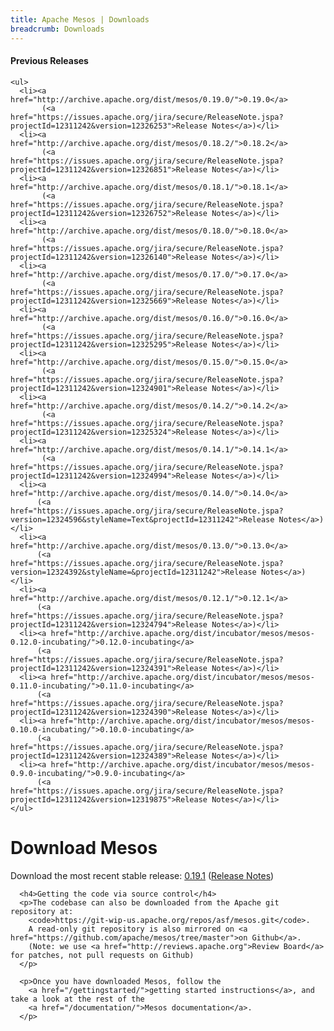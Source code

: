 ```yaml
---
title: Apache Mesos | Downloads
breadcrumb: Downloads
---
```


<div class="row-fluid">
  <div class="col-md-4">
    <h4>Previous Releases</h4>

    <ul>
      <li><a href="http://archive.apache.org/dist/mesos/0.19.0/">0.19.0</a>
      	   (<a href="https://issues.apache.org/jira/secure/ReleaseNote.jspa?projectId=12311242&version=12326253">Release Notes</a>)</li>
      <li><a href="http://archive.apache.org/dist/mesos/0.18.2/">0.18.2</a>
      	   (<a href="https://issues.apache.org/jira/secure/ReleaseNote.jspa?projectId=12311242&version=12326851">Release Notes</a>)</li>
      <li><a href="http://archive.apache.org/dist/mesos/0.18.1/">0.18.1</a>
      	   (<a href="https://issues.apache.org/jira/secure/ReleaseNote.jspa?projectId=12311242&version=12326752">Release Notes</a>)</li>
      <li><a href="http://archive.apache.org/dist/mesos/0.18.0/">0.18.0</a>
      	   (<a href="https://issues.apache.org/jira/secure/ReleaseNote.jspa?projectId=12311242&version=12326140">Release Notes</a>)</li>
      <li><a href="http://archive.apache.org/dist/mesos/0.17.0/">0.17.0</a>
      	   (<a href="https://issues.apache.org/jira/secure/ReleaseNote.jspa?projectId=12311242&version=12325669">Release Notes</a>)</li>
      <li><a href="http://archive.apache.org/dist/mesos/0.16.0/">0.16.0</a>
      	   (<a href="https://issues.apache.org/jira/secure/ReleaseNote.jspa?projectId=12311242&version=12325295">Release Notes</a>)</li>
      <li><a href="http://archive.apache.org/dist/mesos/0.15.0/">0.15.0</a>
      	   (<a href="https://issues.apache.org/jira/secure/ReleaseNote.jspa?projectId=12311242&version=12324901">Release Notes</a>)</li>
      <li><a href="http://archive.apache.org/dist/mesos/0.14.2/">0.14.2</a>
      	   (<a href="https://issues.apache.org/jira/secure/ReleaseNote.jspa?projectId=12311242&version=12325324">Release Notes</a>)</li>
      <li><a href="http://archive.apache.org/dist/mesos/0.14.1/">0.14.1</a>
           (<a href="https://issues.apache.org/jira/secure/ReleaseNote.jspa?projectId=12311242&version=12324994">Release Notes</a>)</li>
      <li><a href="http://archive.apache.org/dist/mesos/0.14.0/">0.14.0</a>
          (<a href="https://issues.apache.org/jira/secure/ReleaseNote.jspa?version=12324596&styleName=Text&projectId=12311242">Release Notes</a>)</li>
      <li><a href="http://archive.apache.org/dist/mesos/0.13.0/">0.13.0</a>
          (<a href="https://issues.apache.org/jira/secure/ReleaseNote.jspa?version=12324392&styleName=&projectId=12311242">Release Notes</a>)</li>
      <li><a href="http://archive.apache.org/dist/mesos/0.12.1/">0.12.1</a>
          (<a href="https://issues.apache.org/jira/secure/ReleaseNote.jspa?projectId=12311242&version=12324794">Release Notes</a>)</li>
      <li><a href="http://archive.apache.org/dist/incubator/mesos/mesos-0.12.0-incubating/">0.12.0-incubating</a>
          (<a href="https://issues.apache.org/jira/secure/ReleaseNote.jspa?projectId=12311242&version=12324391">Release Notes</a>)</li>
      <li><a href="http://archive.apache.org/dist/incubator/mesos/mesos-0.11.0-incubating/">0.11.0-incubating</a>
          (<a href="https://issues.apache.org/jira/secure/ReleaseNote.jspa?projectId=12311242&version=12324390">Release Notes</a>)</li>
      <li><a href="http://archive.apache.org/dist/incubator/mesos/mesos-0.10.0-incubating/">0.10.0-incubating</a>
          (<a href="https://issues.apache.org/jira/secure/ReleaseNote.jspa?projectId=12311242&version=12324389">Release Notes</a>)</li>
      <li><a href="http://archive.apache.org/dist/incubator/mesos/mesos-0.9.0-incubating/">0.9.0-incubating</a>
          (<a href="https://issues.apache.org/jira/secure/ReleaseNote.jspa?projectId=12311242&version=12319875">Release Notes</a>)</li>
    </ul>
  </div>

  <div class="col-md-8">
    <h1>Download Mesos</h1>
      <p>Download the most recent stable release:
	      <a href="http://www.apache.org/dyn/mirrors/mirrors.cgi/mesos/0.19.1/">0.19.1</a>
        (<a href="https://issues.apache.org/jira/secure/ReleaseNote.jspa?projectId=12311242&version=12327173">Release Notes</a>)
      </p>
		
      <h4>Getting the code via source control</h4>
      <p>The codebase can also be downloaded from the Apache git repository at:
        <code>https://git-wip-us.apache.org/repos/asf/mesos.git</code>.
        A read-only git repository is also mirrored on <a href="https://github.com/apache/mesos/tree/master">on Github</a>.
        (Note: we use <a href="http://reviews.apache.org">Review Board</a> for patches, not pull requests on Github)
      </p>

      <p>Once you have downloaded Mesos, follow the
        <a href="/gettingstarted/">getting started instructions</a>, and take a look at the rest of the
        <a href="/documentation/">Mesos documentation</a>.
      </p>
  </div>
</div>
